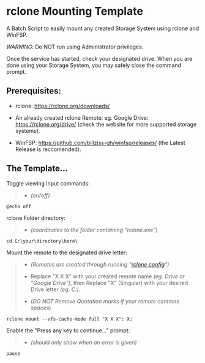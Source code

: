 # **rclone** Mounting Template
A Batch Script to easily mount any created Storage System using rclone and WinFSP.

*WARNING*: Do NOT run using Administrator privileges.

Once the service has started, check your designated drive.
When you are done using your Storage System, you may safely close the command prompt.

## Prerequisites:
* rclone: https://rclone.org/downloads/

* An already created rclone Remote: eg. Google Drive: https://rclone.org/drive/ (check the website for more supported storage systems). 

* WinFSP: https://github.com/billziss-gh/winfsp/releases/ (the Latest Release is reccomended).

## The Template...

Toggle viewing input commands:
>* *(on/off)*
	
	@echo off	

rclone Folder directory: 
>* *(coordinates to the folder containing "rclone.exe")*
	
	cd C:\your\directory\here\

Mount the remote to the designated drive letter: 
>* *(Remotes are created through running "[rclone config](https://rclone.org/commands/rclone_config/)")*
>
>* Replace "X X X" with your created remote name *(eg. Drive or "Google Drive")*, then Replace "X" (Singular) with your desired Drive letter *(eg. C:)*.
>
>* (*DO NOT Remove Quotation marks if your remote contains spaces*)
	
	rclone mount --vfs-cache-mode full "X X X": X:

Enable the "Press any key to continue..." prompt: 
>* *(should only show when an error is given)*
	
	pause
